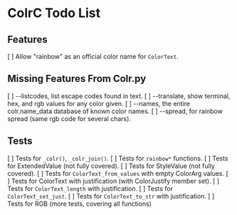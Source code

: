 # ColrC Todo List

## Features

[ ] Allow "rainbow" as an official color name for `ColorText`.

## Missing Features From Colr.py
[ ] --listcodes, list escape codes found in text.
[ ] --translate, show terminal, hex, and rgb values for any color given.
[ ] --names, the entire colr.name_data database of known color names.
[ ] --spread, for rainbow spread (same rgb code for several chars).

## Tests
[ ] Tests for `_colr()`, `_colr_join()`.
[ ] Tests for `rainbow*` functions.
[ ] Tests for ExtendedValue (not fully covered).
[ ] Tests for StyleValue (not fully covered).
[ ] Tests for `ColorText_from_values` with empty ColorArg values.
[ ] Tests for ColorText with justification (with ColorJustify member set).
    [ ] Tests for `ColorText_length` with justification.
    [ ] Tests for `ColorText_set_just`.
    [ ] Tests for `ColorText_to_str` with justification.
[ ] Tests for RGB (more tests, covering all functions)
